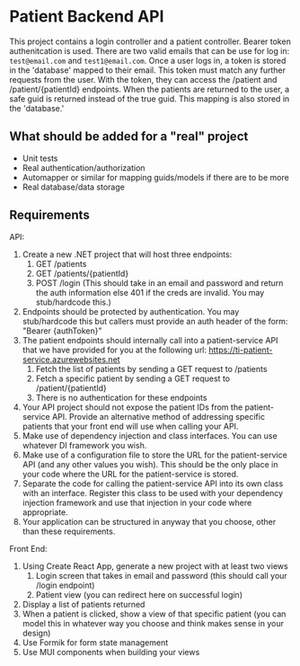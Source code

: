 # Patient Backend API

This project contains a login controller and a patient controller. Bearer token authenitcation is used. There are two valid emails that can be use for log in:
`test@email.com` and `test1@email.com`. Once a user logs in, a token is stored in the 'database' mapped to their email. This token must match any further requests 
from the user. With the token, they can access the /patient and /patient/{patientId} endpoints. When the patients are returned to the user, a safe guid is
returned instead of the true guid. This mapping is also stored in the 'database.' 

## What should be added for a "real" project

 * Unit tests
 * Real authentication/authorization
 * Automapper or similar for mapping guids/models if there are to be more
 * Real database/data storage

## Requirements

API:
1. Create a new .NET project that will host three endpoints:
   1. GET /patients
   2. GET /patients/{patientId}
   3. POST /login (This should take in an email and password and return the auth information else 401 if the creds are invalid. You may stub/hardcode this.)
2. Endpoints should be protected by authentication. You may stub/hardcode this but callers must provide an auth header of the form: "Bearer {authToken}"
3. The patient endpoints should internally call into a patient-service API that we have provided for you at the following url: https://ti-patient-service.azurewebsites.net
   1. Fetch the list of patients by sending a GET request to /patients
   2. Fetch a specific patient by sending a GET request to /patient/{patientId}
   3. There is no authentication for these endpoints
4. Your API project should not expose the patient IDs from the patient-service API. Provide an alternative method of addressing specific patients that your front end will use when calling your API.
5. Make use of dependency injection and class interfaces. You can use whatever DI framework you wish.
6. Make use of a configuration file to store the URL for the patient-service API (and any other values you wish). This should be the only place in your code where the URL for the patient-service is stored.
7. Separate the code for calling the patient-service API into its own class with an interface. Register this class to be used with your dependency injection framework and use that injection in your code where appropriate.
8. Your application can be structured in anyway that you choose, other than these requirements.  


Front End:
1. Using Create React App, generate a new project with at least two views
   1. Login screen that takes in email and password (this should call your /login endpoint)
   2. Patient view (you can redirect here on successful login)
2. Display a list of patients returned
3. When a patient is clicked, show a view of that specific patient (you can model this in whatever way you choose and think makes sense in your design)
4. Use Formik for form state management
5. Use MUI components when building your views
